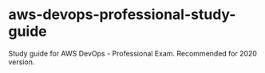 # aws-devops-professional-study-guide
Study guide for AWS DevOps - Professional Exam. Recommended for 2020 version.
